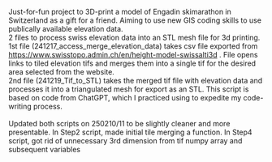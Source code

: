 Just-for-fun project to 3D-print a model of Engadin skimarathon in Switzerland as a gift for a friend. Aiming to use new GIS coding skills to use publically available elevation data. <br>
2 files to process swiss elevation data into an STL mesh file for 3d printing. <br>
1st file (241217_access_merge_elevation_data) takes csv file exported from https://www.swisstopo.admin.ch/en/height-model-swissalti3d . File opens links to tiled elevation tifs and merges them into a single tif for the desired area selected from the website. <br>
2nd file (241219_Tif_to_STL) takes the merged tif file with elevation data and processes it into a triangulated mesh for export as an STL. This script is based on code from ChatGPT, which I practiced using to expedite my code-writing process. <br><br>
Updated both scripts on 250210/11 to be slightly cleaner and more presentable. In Step2 script, made initial tile merging a function. In Step4 script, got rid of unnecessary 3rd dimension from tif numpy array and subsequent variables
